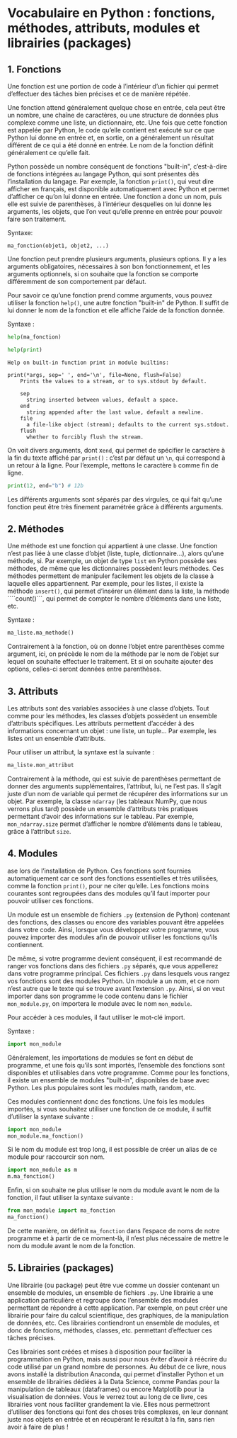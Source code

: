 # Vocabulaire en Python : fonctions, méthodes, attributs, modules et librairies (packages)

## 1. Fonctions
Une fonction est une portion de code à l’intérieur d’un fichier qui permet d’effectuer des tâches bien précises et ce de manière répétée.

Une fonction attend généralement quelque chose en entrée, cela peut être un nombre, une chaîne de caractères, ou une structure de données plus complexe comme une liste, un dictionnaire, etc. Une fois que cette fonction est appelée par Python, le code qu’elle contient est exécuté sur ce que Python lui donne en entrée et, en sortie, on a généralement un résultat différent de ce qui a été donné en entrée. Le nom de la fonction définit généralement ce qu’elle fait.

Python possède un nombre conséquent de fonctions "built-in", c’est-à-dire de fonctions intégrées au langage Python, qui sont présentes dès l’installation du langage. Par exemple, la fonction ```print()```, qui veut dire afficher en français, est disponible automatiquement avec Python et permet d’afficher ce qu’on lui donne en entrée. Une fonction a donc un nom, puis elle est suivie de parenthèses, à l’intérieur desquelles on lui donne les arguments, les objets, que l’on veut qu’elle prenne en entrée pour pouvoir faire son traitement.

Syntaxe:

```
ma_fonction(objet1, objet2, ...)
```

Une fonction peut prendre plusieurs arguments, plusieurs options. Il y a les arguments obligatoires, nécessaires à son bon fonctionnement, et les arguments optionnels, si on souhaite que la fonction se comporte différemment de son comportement par défaut.

Pour savoir ce qu’une fonction prend comme arguments, vous pouvez utiliser la fonction ```help()```, une autre fonction "built-in" de Python. Il suffit de lui donner le nom de la fonction et elle affiche l’aide de la fonction donnée.

Syntaxe :
```python
help(ma_fonction) 
```

```python
help(print)
```

```
Help on built-in function print in module builtins:

print(*args, sep=' ', end='\n', file=None, flush=False)
    Prints the values to a stream, or to sys.stdout by default.

    sep
      string inserted between values, default a space.
    end
      string appended after the last value, default a newline.
    file
      a file-like object (stream); defaults to the current sys.stdout.
    flush
      whether to forcibly flush the stream.
```

On voit divers arguments, dont x```end```, qui permet de spécifier le caractère à la fin du texte affiché par ```print()``` : c’est par défaut un ```\n```, qui correspond à un retour à la ligne. Pour l’exemple, mettons le caractère ```b``` comme fin de ligne.
```python
print(12, end="b") # 12b
```
Les différents arguments sont séparés par des virgules, ce qui fait qu’une fonction peut être très finement paramétrée grâce à différents arguments.

## 2. Méthodes
Une méthode est une fonction qui appartient à une classe. Une fonction n’est pas liée à une classe d’objet (liste, tuple, dictionnaire...), alors qu’une méthode, si. Par exemple, un objet de type ```list``` en Python possède ses méthodes, de même que les dictionnaires possèdent leurs méthodes. Ces méthodes permettent de manipuler facilement les objets de la classe à laquelle elles appartiennent. Par exemple, pour les listes, il existe la méthode ```insert()```, qui permet d’insérer un élément dans la liste, la méthode ````count()```, qui permet de compter le nombre d’éléments dans une liste, etc.

Syntaxe :
```python
ma_liste.ma_methode()
```

Contrairement à la fonction, où on donne l’objet entre parenthèses comme argument, ici, on précède le nom de la méthode par le nom de l’objet sur lequel on souhaite effectuer le traitement. Et si on souhaite ajouter des options, celles-ci seront données entre parenthèses.

## 3. Attributs
Les attributs sont des variables associées à une classe d’objets. Tout comme pour les méthodes, les classes d’objets possèdent un ensemble d’attributs spécifiques. Les attributs permettent d’accéder à des informations concernant un objet : une liste, un tuple... Par exemple, les listes ont un ensemble d’attributs.

Pour utiliser un attribut, la syntaxe est la suivante :

```python
ma_liste.mon_attribut
```

Contrairement à la méthode, qui est suivie de parenthèses permettant de donner des arguments supplémentaires, l’attribut, lui, ne l’est pas. Il s’agit juste d’un nom de variable qui permet de récupérer des informations sur un objet. Par exemple, la classe ```ndarray``` (les tableaux NumPy, que nous verrons plus tard) possède un ensemble d’attributs très pratiques permettant d’avoir des informations sur le tableau. Par exemple, ```mon_ndarray.size``` permet d’afficher le nombre d’éléments dans le tableau, grâce à l’attribut ```size```.

## 4. Modules
ase lors de l’installation de Python. Ces fonctions sont fournies automatiquement car ce sont des fonctions essentielles et très utilisées, comme la fonction ```print()```, pour ne citer qu’elle. Les fonctions moins courantes sont regroupées dans des modules qu’il faut importer pour pouvoir utiliser ces fonctions.


Un module est un ensemble de fichiers ```.py``` (extension de Python) contenant des fonctions, des classes ou encore des variables pouvant être appelées dans votre code. Ainsi, lorsque vous développez votre programme, vous pouvez importer des modules afin de pouvoir utiliser les fonctions qu’ils contiennent.

De même, si votre programme devient conséquent, il est recommandé de ranger vos fonctions dans des fichiers ```.py``` séparés, que vous appellerez dans votre programme principal. Ces fichiers ```.py``` dans lesquels vous rangez vos fonctions sont des modules Python. Un module a un nom, et ce nom n’est autre que le texte qui se trouve avant l’extension ```.py```. Ainsi, si on veut importer dans son programme le code contenu dans le fichier ```mon_module.py```, on importera le module avec le nom ```mon_module```.

Pour accéder à ces modules, il faut utiliser le mot-clé import.

Syntaxe :
```python
import mon_module
```

Généralement, les importations de modules se font en début de programme, et une fois qu’ils sont importés, l’ensemble des fonctions sont disponibles et utilisables dans votre programme. Comme pour les fonctions, il existe un ensemble de modules "built-in", disponibles de base avec Python. Les plus populaires sont les modules math, random, etc.

Ces modules contiennent donc des fonctions. Une fois les modules importés, si vous souhaitez utiliser une fonction de ce module, il suffit d’utiliser la syntaxe suivante :
```python
import mon_module 
mon_module.ma_fonction()
```

Si le nom du module est trop long, il est possible de créer un alias de ce module pour raccourcir son nom.
```python
import mon_module as m 
m.ma_fonction()
```

Enfin, si on souhaite ne plus utiliser le nom du module avant le nom de la fonction, il faut utiliser la syntaxe suivante :

```python
from mon_module import ma_fonction 
ma_fonction()
```

De cette manière, on définit ```ma_fonction``` dans l’espace de noms de notre programme et à partir de ce moment-là, il n’est plus nécessaire de mettre le nom du module avant le nom de la fonction.



## 5. Librairies (packages)
Une librairie (ou package) peut être vue comme un dossier contenant un ensemble de modules, un ensemble de fichiers ```.py```. Une librairie a une application particulière et regroupe donc l’ensemble des modules permettant de répondre à cette application. Par exemple, on peut créer une librairie pour faire du calcul scientifique, des graphiques, de la manipulation de données, etc. Ces librairies contiendront un ensemble de modules, et donc de fonctions, méthodes, classes, etc. permettant d’effectuer ces tâches précises.

Ces librairies sont créées et mises à disposition pour faciliter la programmation en Python, mais aussi pour nous éviter d’avoir à réécrire du code utilisé par un grand nombre de personnes. Au début de ce livre, nous avons installé la distribution Anaconda, qui permet d’installer Python et un ensemble de librairies dédiées à la Data Science, comme Pandas pour la manipulation de tableaux (dataframes) ou encore Matplotlib pour la visualisation de données. Vous le verrez tout au long de ce livre, ces librairies vont nous faciliter grandement la vie. Elles nous permettront d’utiliser des fonctions qui font des choses très complexes, en leur donnant juste nos objets en entrée et en récupérant le résultat à la fin, sans rien avoir à faire de plus !
